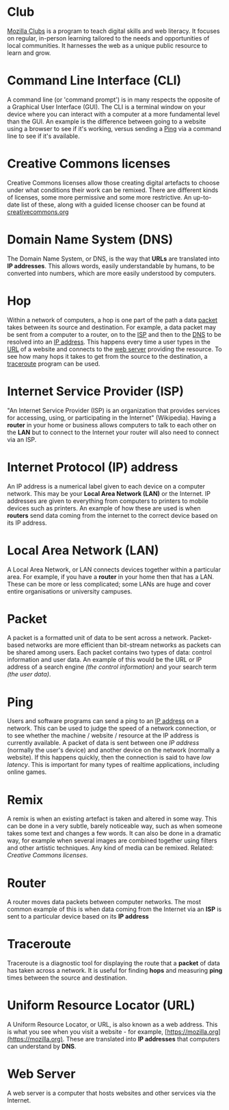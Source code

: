 # Club
[Mozilla Clubs](https://teach.mozilla.org/clubs/) is a program to teach digital skills and web literacy. It focuses on regular, in-person learning tailored to the needs and opportunities of local communities. It harnesses the web as a unique public resource to learn and grow. 

# Command Line Interface (CLI)
A command line (or 'command prompt') is in many respects the opposite of a Graphical User Interface (GUI). The CLI is a terminal window on your device where you can interact with a computer at a more fundamental level than the GUI. An example is the difference between going to a website using a browser to see if it's working, versus sending a [Ping](#ping) via a command line to see if it's available.

# Creative Commons licenses
Creative Commons licenses allow those creating digital artefacts to choose under what conditions their work can be remixed. There are different kinds of licenses, some more permissive and some more restrictive. An up-to-date list of these, along with a guided license chooser can be found at [creativecommons.org](http://creativecommons.org)

# Domain Name System (DNS)
The Domain Name System, or DNS, is the way that **URLs** are translated into **IP addresses**. This allows words, easily understandable by humans, to be converted into numbers, which are more easily understood by computers. 

# Hop
Within a network of computers, a hop is one part of the path a data [packet](#packet) takes between its source and destination. For example, a data packet may be sent from a computer to a router, on to the [ISP](#) and then to the [DNS](#) to be resolved into an [IP address](#). This happens every time a user types in the [URL](#) of a website and connects to the [web server](#) providing the resource. To see how many hops it takes to get from the source to the destination, a [traceroute](#) program can be used.

# Internet Service Provider (ISP)
"An Internet Service Provider (ISP) is an organization that provides services for accessing, using, or participating in the Internet" (Wikipedia). Having a **router** in your home or business allows computers to talk to each other on the **LAN** but to connect to the Internet your router will also need to connect via an ISP.

# Internet Protocol (IP) address
An IP address is a numerical label given to each device on a computer network. This may be your **Local Area Network (LAN)** or the Internet. IP addresses are given to everything from computers to printers to mobile devices such as printers. An example of how these are used is when **routers** send data coming from the internet to the correct device based on its IP address.

# Local Area Network (LAN)
A Local Area Network, or LAN connects devices together within a particular area. For example, if you have a **router** in your home then that has a LAN. These can be more or less complicated; some LANs are huge and cover entire organisations or university campuses.

# Packet
A packet is a formatted unit of data to be sent across a network. Packet-based networks are more efficient than bit-stream networks as packets can be shared among users. Each packet contains two types of data: control information and user data. An example of this would be the URL or IP address of a search engine _(the control information)_ and your search term _(the user data)_.

# Ping
Users and software programs can send a ping to an [IP address](#) on a network. This can be used to judge the speed of a network connection, or to see whether the machine / website / resource at the IP address is currently available. A packet of data is sent between one *IP address* (normally the user's device) and another device on the network (normally a website). If this happens quickly, then the connection is said to have _low latency_. This is important for many types of realtime applications, including online games.

# Remix
A remix is when an existing artefact is taken and altered in some way. This can be done in a very subtle, barely noticeable way, such as when someone takes some text and changes a few words. It can also be done in a dramatic way, for example when several images are combined together using filters and other artistic techniques. Any kind of media can be remixed. Related: *Creative Commons licenses*.

# Router
A router moves data packets between computer networks. The most common example of this is when data coming from the Internet via an **ISP** is sent to a particular device based on its **IP address**

# Traceroute
Traceroute is a diagnostic tool for displaying the route that a **packet** of data has taken across a network. It is useful for finding **hops** and measuring **ping** times between the source and destination.

# Uniform Resource Locator (URL)
A Uniform Resource Locator, or URL, is also known as a web address. This is what you see when you visit a website - for example, [https://mozilla.org](https://mozilla.org). These are translated into **IP addresses** that computers can understand by **DNS**.

# Web Server
A web server is a computer that hosts websites and other services via the Internet. 
